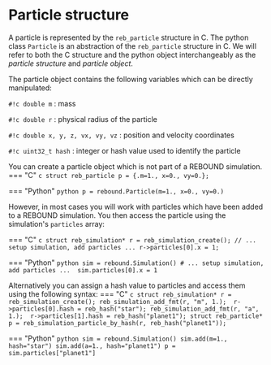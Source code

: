 # Particle structure
A particle is represented by the `reb_particle` structure in C.
The python class `Particle` is an abstraction of the `reb_particle` structure in C.
We will refer to both the C structure and the python object interchangeably as the *particle structure* and *particle object*.

The particle object contains the following variables which can be directly manipulated:

`#!c double m`
:   mass

`#!c double r`
:   physical radius of the particle

`#!c double x, y, z, vx, vy, vz`
:   position and velocity coordinates

`#!c uint32_t hash`
:   integer or hash value used to identify the particle
    
You can create a particle object which is not part of a REBOUND simulation.
=== "C"
    ```c
    struct reb_particle p = {.m=1., x=0., vy=0.};
    ```

=== "Python"
    ```python
    p = rebound.Particle(m=1., x=0., vy=0.)
    ```

However, in most cases you will work with particles which have been added to a REBOUND simulation.
You then access the particle using the simulation's `particles` array:

=== "C"
    ```c
    struct reb_simulation* r = reb_simulation_create();
    // ... setup simulation, add particles ...
    r->particles[0].x = 1;
    ```

=== "Python"
    ```python
    sim = rebound.Simulation()
    # ... setup simulation, add particles ... 
    sim.particles[0].x = 1
    ```

Alternatively you can assign a hash value to particles and access them using the following syntax: 
=== "C"
    ```c
    struct reb_simulation* r = reb_simulation_create();
    reb_simulation_add_fmt(r, "m", 1.); 
    r->particles[0].hash = reb_hash("star");
    reb_simulation_add_fmt(r, "a", 1.); 
    r->particles[1].hash = reb_hash("planet1");
    struct reb_particle* p = reb_simulation_particle_by_hash(r, reb_hash("planet1"));
    ```

=== "Python"
    ```python
    sim = rebound.Simulation()
    sim.add(m=1., hash="star")
    sim.add(a=1., hash="planet1")
    p = sim.particles["planet1"]
    ```

